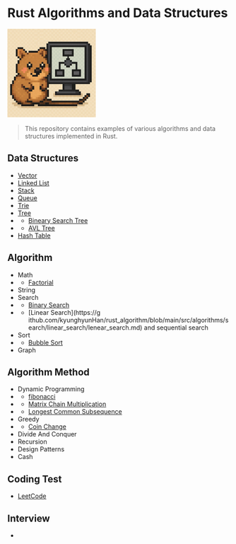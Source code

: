 # Rust Algorithms and Data Structures

<img src="./assets/kka.jpeg" style="width: 200px;" />

>This repository contains examples of various algorithms and data structures implemented in Rust.


## Data Structures
- [Vector](https://github.com/kyunghyunHan/rust_algorithm/blob/main/src/data_structure/vector/vector.md)
- [Linked List](https://github.com/kyunghyunHan/rust_algorithm/blob/main/src/data_structure/linked_list/linked_list.md)
- [Stack](https://github.com/kyunghyunHan/rust_algorithm/blob/main/src/data_structure/stack/stack.md)
- [Queue](https://github.com/kyunghyunHan/rust_algorithm/blob/main/src/data_structure/queue/queue.md)
- [Trie](https://github.com/kyunghyunHan/rust_algorithm/blob/main/src/data_structure/trie/trie.md)
- [Tree](https://github.com/kyunghyunHan/rust_algorithm/blob/main/src/data_structure/tree/tree.md)
- - [Bineary Search Tree]()
- - [AVL Tree]()
- [Hash Table]()
## Algorithm
- Math
- - [Factorial](https://github.com/kyunghyunHan/rust_algorithm/blob/main/src/algorithms/math/factorial/factorial.md)
- String
- Search
- - [Binary Search]()
- - [Linear Search](https://g ithub.com/kyunghyunHan/rust_algorithm/blob/main/src/algorithms/search/linear_search/lenear_search.md) and sequential search
- Sort
- - [Bubble Sort](https://github.com/kyunghyunHan/rust_algorithm/blob/main/src/algorithms/sort/bubble/bubble_sort.md)
- Graph
## Algorithm Method
- Dynamic Programming
- - [fibonacci]()
- - [Matrix Chain Multiplication]()
- - [Longest Common Subsequence]()
- Greedy 
- - [Coin Change](./src/algorithms/greedy/coin_change/mod.rs)
- Divide And Conquer
- Recursion
- Design Patterns
- Cash


## Coding Test
- [LeetCode](https://leetcode.com/)

## Interview
- 
